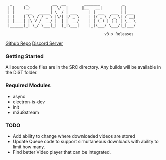 	  _      _           __  __        _______          _     
	 | |    (_)         |  \/  |      |__   __|        | |    
	 | |     ___   _____| \  / | ___     | | ___   ___ | |___ 
	 | |    | \ \ / / _ \ |\/| |/ _ \    | |/ _ \ / _ \| / __|
	 | |____| |\ V /  __/ |  | |  __/    | | (_) | (_) | \__ \
	 |______|_| \_/ \___|_|  |_|\___|    |_|\___/ \___/|_|___/

                                                v3.x Releases


[Github Repo](https://github.com/thecoder75/liveme-tools-3.0)
[Discord Server](https://discord.gg/A5p2aF4)

### Getting Started
All source code files are in the SRC directory.  Any builds will be available in the DIST folder.  

### Required Modules
* async
* electron-is-dev
* init
* m3u8stream


### TODO
- Add ability to change where downloaded videos are stored
- Update Queue code to support simultaneous downloads with ability to limit how many.
- Find better Video player that can be integrated.
